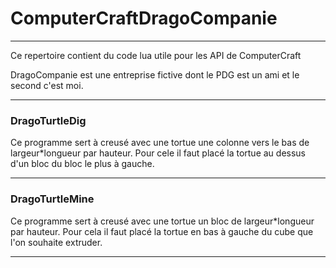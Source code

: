 # ComputerCraftDragoCompanie
---
Ce repertoire contient du code lua utile pour les API de ComputerCraft

DragoCompanie est une entreprise fictive dont le PDG est un ami et le second c'est moi.

---
### **DragoTurtleDig**

Ce programme sert à creusé avec une tortue une colonne vers le bas de largeur*longueur par hauteur.
Pour cele il faut placé la tortue au dessus d'un bloc du bloc le plus à gauche.

---
### **DragoTurtleMine**

Ce programme sert à creusé avec une tortue un bloc de largeur*longueur par hauteur.
Pour cela il faut placé la tortue en bas à gauche du cube que l'on souhaite extruder.

---